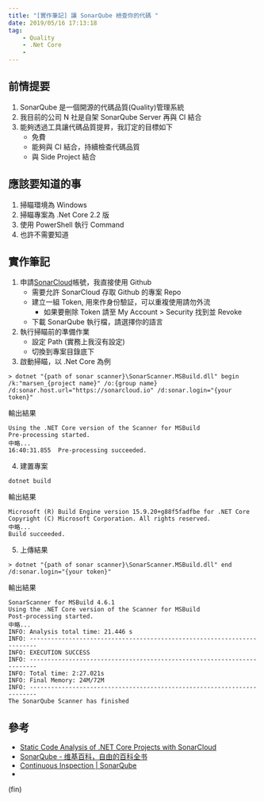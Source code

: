 ```yaml
---
title: "[實作筆記] 讓 SonarQube 檢查你的代碼 "
date: 2019/05/16 17:13:18
tag:
    - Quality
    - .Net Core
    - 
---
```


## 前情提要
1. SonarQube 是一個開源的代碼品質(Quality)管理系統
2. 我目前的公司 N 社是自架 SonarQube Server 再與 CI 結合
3. 能夠透過工具讓代碼品質提昇，我訂定的目標如下
   - 免費
   - 能夠與 CI 結合，持續檢查代碼品質
   - 與 Side Project 結合

## 應該要知道的事
1. 掃瞄環境為 Windows
2. 掃瞄專案為 .Net Core 2.2 版
3. 使用 PowerShell 執行 Command
4. 也許不需要知道

## 實作筆記 
1. 申請[SonarCloud](https://sonarcloud.io)帳號，我直接使用 Github  
   -  需要允許 SonarCloud 存取 Github 的專案 Repo
   -  建立一組 Token, 用來作身份驗証，可以重複使用請勿外流
      -  如果要刪除 Token 請至 My Account > Security 找到並 Revoke
   -  下載 SonarQube 執行檔，請選擇你的語言
2. 執行掃瞄前的準備作業
   - 設定 Path (實務上我沒有設定)
   - 切換到專案目錄底下
3. 啟動掃瞄，以 .Net Core 為例

```shell
> dotnet "{path of sonar scanner}\SonarScanner.MSBuild.dll" begin /k:"marsen_{project name}" /o:{group name} /d:sonar.host.url="https://sonarcloud.io" /d:sonar.login="{your token}"
```

輸出結果

```shell
Using the .NET Core version of the Scanner for MSBuild
Pre-processing started.
中略...
16:40:31.855  Pre-processing succeeded.
```

4. 建置專案

```shell
dotnet build
```

輸出結果

```shell
Microsoft (R) Build Engine version 15.9.20+g88f5fadfbe for .NET Core
Copyright (C) Microsoft Corporation. All rights reserved.
中略...
Build succeeded.
```

5. 上傳結果

```shell
> dotnet "{path of sonar scanner}\SonarScanner.MSBuild.dll" end /d:sonar.login="{your token}"
```

輸出結果

```
SonarScanner for MSBuild 4.6.1
Using the .NET Core version of the Scanner for MSBuild
Post-processing started.
中略...
INFO: Analysis total time: 21.446 s
INFO: ------------------------------------------------------------------------
INFO: EXECUTION SUCCESS
INFO: ------------------------------------------------------------------------
INFO: Total time: 2:27.021s
INFO: Final Memory: 24M/72M
INFO: ------------------------------------------------------------------------
The SonarQube Scanner has finished
```

## 參考
- [Static Code Analysis of .NET Core Projects with SonarCloud](https://dotnetthoughts.net/static-code-analysis-of-netcore-projects/)
- [SonarQube - 维基百科，自由的百科全书](https://zh.wikipedia.org/wiki/SonarQube)
- [Continuous Inspection | SonarQube](https://www.sonarqube.org/)
- 
(fin)
